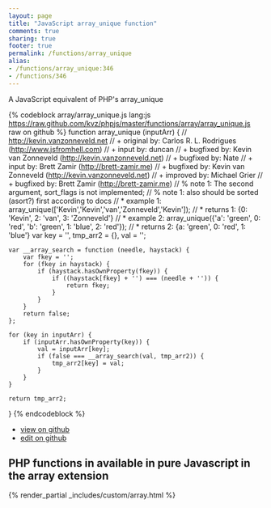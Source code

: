 ```yaml
---
layout: page
title: "JavaScript array_unique function"
comments: true
sharing: true
footer: true
permalink: /functions/array_unique
alias:
- /functions/array_unique:346
- /functions/346
---
```

<!-- Generated by Rakefile:build -->
A JavaScript equivalent of PHP's array_unique

{% codeblock array/array_unique.js lang:js https://raw.github.com/kvz/phpjs/master/functions/array/array_unique.js raw on github %}
function array_unique (inputArr) {
    // http://kevin.vanzonneveld.net
    // +   original by: Carlos R. L. Rodrigues (http://www.jsfromhell.com)
    // +      input by: duncan
    // +   bugfixed by: Kevin van Zonneveld (http://kevin.vanzonneveld.net)
    // +   bugfixed by: Nate
    // +      input by: Brett Zamir (http://brett-zamir.me)
    // +   bugfixed by: Kevin van Zonneveld (http://kevin.vanzonneveld.net)
    // +   improved by: Michael Grier
    // +   bugfixed by: Brett Zamir (http://brett-zamir.me)
    // %          note 1: The second argument, sort_flags is not implemented;
    // %          note 1: also should be sorted (asort?) first according to docs
    // *     example 1: array_unique(['Kevin','Kevin','van','Zonneveld','Kevin']);
    // *     returns 1: {0: 'Kevin', 2: 'van', 3: 'Zonneveld'}
    // *     example 2: array_unique({'a': 'green', 0: 'red', 'b': 'green', 1: 'blue', 2: 'red'});
    // *     returns 2: {a: 'green', 0: 'red', 1: 'blue'}
    var key = '',
        tmp_arr2 = {},
        val = '';

    var __array_search = function (needle, haystack) {
        var fkey = '';
        for (fkey in haystack) {
            if (haystack.hasOwnProperty(fkey)) {
                if ((haystack[fkey] + '') === (needle + '')) {
                    return fkey;
                }
            }
        }
        return false;
    };

    for (key in inputArr) {
        if (inputArr.hasOwnProperty(key)) {
            val = inputArr[key];
            if (false === __array_search(val, tmp_arr2)) {
                tmp_arr2[key] = val;
            }
        }
    }

    return tmp_arr2;
}
{% endcodeblock %}

 - [view on github](https://github.com/kvz/phpjs/blob/master/functions/array/array_unique.js)
 - [edit on github](https://github.com/kvz/phpjs/edit/master/functions/array/array_unique.js)

## PHP functions in available in pure Javascript in the array extension
{% render_partial _includes/custom/array.html %}
